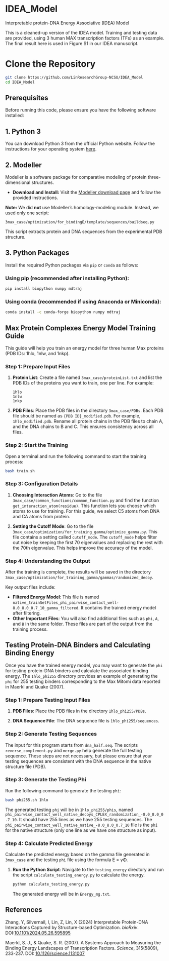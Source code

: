 # IDEA_Model
Interpretable protein-DNA Energy Associative (IDEA) Model

This is a cleaned-up version of the IDEA model. Training and testing data are provided, using 3 human MAX transcription factors (TFs) as an example. The final result here is used in Figure S1 in our IDEA manuscript.

# Clone the Repository

```bash
git clone https://github.com/LinResearchGroup-NCSU/IDEA_Model
cd IDEA_Model
```

## Prerequisites

Before running this code, please ensure you have the following software installed:

## 1. Python 3

You can download Python 3 from the official Python website. Follow the instructions for your operating system [here](https://www.python.org/downloads/).

## 2. Modeller

Modeller is a software package for comparative modeling of protein three-dimensional structures. 

- **Download and Install:** Visit the [Modeller download page](https://salilab.org/modeller/download_installation.html) and follow the provided instructions.

**Note:** We did **not** use Modeller’s homology-modeling module. Instead, we used only one script:

```
3max_case/optimization/for_bindingE/template/sequences/buildseq.py
```

This script extracts protein and DNA sequences from the experimental PDB structure.

## 3. Python Packages

Install the required Python packages via `pip` or `conda` as follows:

### Using pip (recommended after installing Python):

```bash
pip install biopython numpy mdtraj
```

### Using conda (recommended if using Anaconda or Miniconda):

```bash
conda install -c conda-forge biopython numpy mdtraj
```

## Max Protein Complexes Energy Model Training Guide

This guide will help you train an energy model for three human Max proteins (PDB IDs: 1hlo, 1nlw, and 1nkp).

### Step 1: Prepare Input Files

1. **Protein List**:
   Create a file named `3max_case/proteinList.txt` and list the PDB IDs of the proteins you want to train, one per line. For example:
   ```
   1hlo
   1nlw
   1nkp
   ```

2. **PDB Files**:
   Place the PDB files in the directory `3max_case/PDBs`. Each PDB file should be named as `{PDB ID}_modified.pdb`. For example, `1hlo_modified.pdb`. Rename all protein chains in the PDB files to chain A, and the DNA chains to B and C. This ensures consistency across all files.

### Step 2: Start the Training

Open a terminal and run the following command to start the training process:
```bash
bash train.sh
```

### Step 3: Configuration Details

1. **Choosing Interaction Atoms**:
   Go to the file `3max_case/common_functions/common_function.py` and find the function `get_interaction_atom(residue)`. This function lets you choose which atoms to use for training. For this guide, we select C5 atoms from DNA and CA atoms from protein.

2. **Setting the Cutoff Mode**:
   Go to the file `3max_case/optimization/for_training_gamma/optimize_gamma.py`. This file contains a setting called `cutoff_mode`. The `cutoff_mode` helps filter out noise by keeping the first 70 eigenvalues and replacing the rest with the 70th eigenvalue. This helps improve the accuracy of the model.

### Step 4: Understanding the Output

After the training is complete, the results will be saved in the directory `3max_case/optimization/for_training_gamma/gammas/randomized_decoy`.

Key output files include:
- **Filtered Energy Model**: This file is named `native_trainSetFiles_phi_pairwise_contact_well-8.0_8.0_0.7_10_gamma_filtered`. It contains the trained energy model after filtering.
- **Other Important Files**: You will also find additional files such as `phi`, `A`, and `B` in the same folder. These files are part of the output from the training process.

## Testing Protein-DNA Binders and Calculating Binding Energy

Once you have the trained energy model, you may want to generate the `phi` for testing protein-DNA binders and calculate the associated binding energy. The `1hlo_phi255` directory provides an example of generating the `phi` for 255 testing binders corresponding to the Max Mitomi data reported in Maerkl and Quake (2007).

### Step 1: Prepare Testing Input Files

1. **PDB Files**:
   Place the PDB files in the directory `1hlo_phi255/PDBs`.

2. **DNA Sequence File**:
   The DNA sequence file is `1hlo_phi255/sequences`.

### Step 2: Generate Testing Sequences

The input for this program starts from `dna_half.seq`. The scripts `reverse_complement.py` and `merge.py` help generate the full testing sequence. These steps are not necessary, but please ensure that your testing sequences are consistent with the DNA sequence in the native structure file (PDB).

### Step 3: Generate the Testing Phi

Run the following command to generate the testing `phi`:
```bash
bash phi255.sh 1hlo
```
The generated testing `phi` will be in `1hlo_phi255/phis`, named `phi_pairwise_contact_well_native_decoys_CPLEX_randomization_-8.0_8.0_0.7_10`. It should have 255 lines as we have 255 testing sequences. The `phi_pairwise_contact_well_native_native_-8.0_8.0_0.7_10` file is the `phi` for the native structure (only one line as we have one structure as input).

### Step 4: Calculate Predicted Energy

Calculate the predicted energy based on the gamma file generated in `3max_case` and the testing `phi` file using the formula  E = γΦ.

1. **Run the Python Script**:
   Navigate to the `testing_energy` directory and run the script `calculate_testing_energy.py` to calculate the energy.
   ```bash
   python calculate_testing_energy.py
   ```
   The generated energy will be in `Energy_mg.txt`. 

## References

Zhang, Y, Silvernail, I, Lin, Z, Lin, X (2024) Interpretable Protein-DNA Interactions Captured by Structure-based Optimization. *bioRxiv*. DOI:[10.1101/2024.05.26.595895](https://www.biorxiv.org/content/10.1101/2024.05.26.595895v1)

Maerkl, S. J., & Quake, S. R. (2007). A Systems Approach to Measuring the Binding Energy Landscapes of Transcription Factors. *Science*, 315(5809), 233-237. DOI: [10.1126/science.1131007](https://doi.org/10.1126/science.1131007)
```
